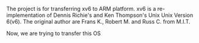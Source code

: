 The project is for transferring xv6 to ARM platform.
xv6 is a re-implementation of Dennis Richie's and Ken Thompson's Unix
Unix Version 6(v6).
The original author are Frans K., Robert M. and Russ C. from M.I.T.

Now, we are trying to transfer this OS